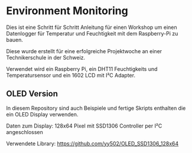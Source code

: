 ﻿# Environment Monitoring

Dies ist eine Schritt für Schritt Anleitung für einen Workshop um einen Datenlogger für Temperatur und Feuchtigkeit mit dem Raspberry-Pi zu bauen.

Diese wurde erstellt für eine erfolgreiche Projektwoche an einer Technikerschule in der Schweiz.

Verwendet wird ein Raspberry Pi, ein DHT11 Feuchtigkeits und Temperatursensor und ein 1602 LCD mit I²C Adapter.

## OLED Version

In diesem Repository sind auch Beispiele und fertige Skripts enthalten die ein OLED Display verwenden.

Daten zum Display: 128x64 Pixel mit SSD1306 Controller per I²C angeschlossen

Verwendete Library: https://github.com/yy502/OLED_SSD1306_128x64
